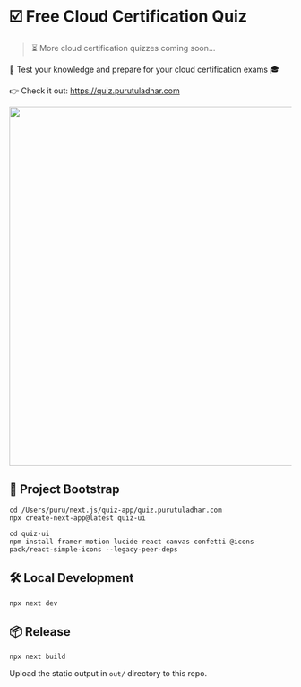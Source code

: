# ☑️ Free Cloud Certification Quiz

> ⏳ More cloud certification quizzes coming soon...


🧠 Test your knowledge and prepare for your cloud certification exams 🎓

👉 Check it out: https://quiz.purutuladhar.com

<img src='https://github.com/user-attachments/assets/32b8ca1f-4d29-487b-b449-1fe7d01b4000' width=640 />

## 🚀 Project Bootstrap

```
cd /Users/puru/next.js/quiz-app/quiz.purutuladhar.com
npx create-next-app@latest quiz-ui

cd quiz-ui
npm install framer-motion lucide-react canvas-confetti @icons-pack/react-simple-icons --legacy-peer-deps
```

## 🛠️ Local Development

```
npx next dev
```

## 📦 Release

```
npx next build
```

Upload the static output in `out/` directory to this repo.
